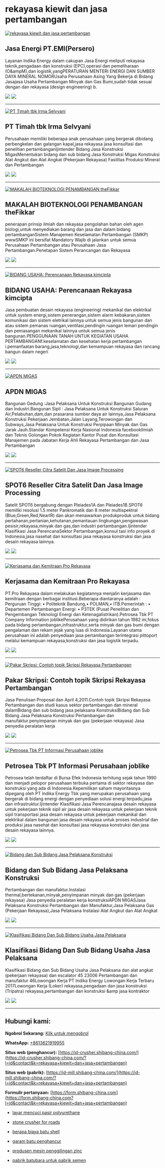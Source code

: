 # rekayasa kiewit dan jasa pertambangan

<a href="https://swt.shibang-china.com/?l=id&img&k=rekayasa+kiewit+dan+jasa+pertambangan" target="_blank">![rekayasa kiewit dan jasa pertambangan](http://static.shibang-china.com/all-800x300/16.jpg)</a>

## Jasa Energi PT.EMI(Persero)
Layanan Indika Energy dalam cakupan Jasa Energi meliputi rekayasa teknik,pengadaan dan konstruksi (EPC),operasi dan pemeliharaan (O&ampM),dan logistik,yangPERATURAN MENTERI ENERGI DAN SUMBER DAYA MINERAL NOMORUsaha Perusahaan Asing Yang Bekerja di Bidang Jasajasa Usaha Pertambangan Minyak dan Gas Bumi,sudah tidak sesuai dengan dan rekayasa (design engineering) b.


<a href="https://whatsapp.shibangsoft.com/WhatsApp.php" target="_blank" title="WhatsApp">![](http://static.shibang-china.com/icon/whatsapp.png)</a> <a href="https://swt.shibang-china.com/?l=id&icon&k=rekayasa+kiewit+dan+jasa+pertambangan" target="_blank">![](http://static.shibang-china.com/icon/chat-id.png)</a>

---

<a href="https://swt.shibang-china.com/?l=id&img&k=rekayasa+kiewit+dan+jasa+pertambangan" target="_blank">![PT Timah tbk Irma Selvyani](http://static.shibang-china.com/all-800x300/1187.jpg)</a>

## PT Timah tbk Irma Selvyani
Perusahaan memiliki beberapa anak perusahaan yang bergerak dibidang perbengkelan dan galangan kapal,jasa rekayasa jasa konsultasi dan penelitian pertambanganIjintender Bidang Jasa Konstruksi MigasMenentukan bidang dan sub bidang Jasa Konstruksi Migas Konstruksi Alat Angkut dan Alat Angkat (Pekerjaan Rekayasa) Fasilitas Produksi Mineral dan Pertambangan


<a href="https://whatsapp.shibangsoft.com/WhatsApp.php" target="_blank" title="WhatsApp">![](http://static.shibang-china.com/icon/whatsapp.png)</a> <a href="https://swt.shibang-china.com/?l=id&icon&k=rekayasa+kiewit+dan+jasa+pertambangan" target="_blank">![](http://static.shibang-china.com/icon/chat-id.png)</a>

---

<a href="https://swt.shibang-china.com/?l=id&img&k=rekayasa+kiewit+dan+jasa+pertambangan" target="_blank">![MAKALAH BIOTEKNOLOGI PENAMBANGAN theFikkar](http://static.shibang-china.com/all-800x300/922.jpg)</a>

## MAKALAH BIOTEKNOLOGI PENAMBANGAN theFikkar
penerapan prinsip ilmiah dan rekayasa pengolahan bahan oleh agen biologi,untuk menyediakan barang dan jasa dan dalam bidang pertambanganSistem Manajemen Keselamatan Pertambangan (SMKP) wwwSMKP ini bersifat Mandatory Wajib di jalankan untuk semua Perusahaan Pertambangan atau Perusahaan Jasa Pertambangan.Penetapan Sistem Perancangan dan Rekayasa


<a href="https://whatsapp.shibangsoft.com/WhatsApp.php" target="_blank" title="WhatsApp">![](http://static.shibang-china.com/icon/whatsapp.png)</a> <a href="https://swt.shibang-china.com/?l=id&icon&k=rekayasa+kiewit+dan+jasa+pertambangan" target="_blank">![](http://static.shibang-china.com/icon/chat-id.png)</a>

---

<a href="https://swt.shibang-china.com/?l=id&img&k=rekayasa+kiewit+dan+jasa+pertambangan" target="_blank">![BIDANG USAHA: Perencanaan Rekayasa kimcipta](http://static.shibang-china.com/all-800x300/950.jpg)</a>

## BIDANG USAHA: Perencanaan Rekayasa kimcipta
Jasa pembuatan desain rekayasa (engineering) mekanikal dan elektrikal untuk system energi,sistem penerangan,sistem alarm kebakaran,sistem komunikasi dan sistem eletrikal lainnya untuk semua jenis bangunan dan atau sistem pemanas ruangan,ventilasi,pendingin ruangan lemari pendingin dan pemasangan mekanikal lainnya untuk semua jenis bangunan.PENGGUNAAN TANAH UNTUK KEGIATAN USAHA PERTAMBANGANf.keselamatan dan kesehatan kerja pertambangan i.pemanfaatan barang,jasa,teknologi,dan kemampuan rekayasa dan rancang bangun dalam negeri


<a href="https://whatsapp.shibangsoft.com/WhatsApp.php" target="_blank" title="WhatsApp">![](http://static.shibang-china.com/icon/whatsapp.png)</a> <a href="https://swt.shibang-china.com/?l=id&icon&k=rekayasa+kiewit+dan+jasa+pertambangan" target="_blank">![](http://static.shibang-china.com/icon/chat-id.png)</a>

---

<a href="https://swt.shibang-china.com/?l=id&img&k=rekayasa+kiewit+dan+jasa+pertambangan" target="_blank">![APDN MIGAS](http://static.shibang-china.com/all-800x300/800.jpg)</a>

## APDN MIGAS
Bangunan Gedung :Jasa Pelaksana Untuk Konstruksi Bangunan Gudang dan Industri.Bangunan Sipil : Jasa Pelaksana Untuk Konstruksi Saluran Air,Pelabuhan,dam,dan prasarana sumber daya air lainnya,Jasa Pelaksana Konstruksi Pekerjaan Jembatan,Jalan Layang,Terowongan dan Subways,Jasa Pelaksana Untuk Konstruksi Perpipaan Minyak dan Gas Jarak Jauh.Standar Kompetensi Kerja Nasional Indonesia facebookIlmiah dan Teknis Golongan Pokok Kegiatan Kantor Pusat dan Konsultasi Manajemen pada Jabatan Kerja Ahli Rekayasa Pertambangan dan Jasa Pertambangan


<a href="https://whatsapp.shibangsoft.com/WhatsApp.php" target="_blank" title="WhatsApp">![](http://static.shibang-china.com/icon/whatsapp.png)</a> <a href="https://swt.shibang-china.com/?l=id&icon&k=rekayasa+kiewit+dan+jasa+pertambangan" target="_blank">![](http://static.shibang-china.com/icon/chat-id.png)</a>

---

<a href="https://swt.shibang-china.com/?l=id&img&k=rekayasa+kiewit+dan+jasa+pertambangan" target="_blank">![SPOT6 Reseller Citra Satelit Dan Jasa Image Processing](http://static.shibang-china.com/all-800x300/1418.jpg)</a>

## SPOT6 Reseller Citra Satelit Dan Jasa Image Processing
Satelit SPOT6 bergabung dengan Pleiades1A dan Pleiades1B.SPOT6 memiliki resolusi 1.5 meter Pankromatik dan 8 meter multispektral (Blue,Green,Red,NearIR) dan akan menawarkan produkproduk untuk bidang pertahanan,pertanian,kehutanan,pemantauan lingkungan,pengawasan pesisir,rekayasa,minyak dan gas,dan industri pertambangan.Ijintender Klasifikasi Jasa PerencanaSektor Pertambangan,konsul tasi info proyek di Indonesia,jasa nasehat dan konsultasi jasa rekayasa konstruksi dan jasa desain rekayasa lainnya.


<a href="https://whatsapp.shibangsoft.com/WhatsApp.php" target="_blank" title="WhatsApp">![](http://static.shibang-china.com/icon/whatsapp.png)</a> <a href="https://swt.shibang-china.com/?l=id&icon&k=rekayasa+kiewit+dan+jasa+pertambangan" target="_blank">![](http://static.shibang-china.com/icon/chat-id.png)</a>

---

<a href="https://swt.shibang-china.com/?l=id&img&k=rekayasa+kiewit+dan+jasa+pertambangan" target="_blank">![Kerjasama dan Kemitraan Pro Rekayasa](http://static.shibang-china.com/all-800x300/1235.jpg)</a>

## Kerjasama dan Kemitraan Pro Rekayasa
PT.Pro Rekayasa dalam melakukan kegiatannya menjalin kerjasama dan kemitraan dengan berbagai institusi.Beberapa diantaranya adalah : Perguruan Tinggi: • Politeknik Bandung,• POLMAN,• ITB.Pemerintah : • Departemen Pertambangan Energi: • P3TEK (Pusat Penelitian dan Pengembangan Teknologi Energi dan Ketenagalistrikan).Petrosea Tbk PT Company Information joblikePerusahaan yang didirikan tahun 1982 ini,fokus pada bidang pertambangan,infrastruktur,serta minyak dan gas bumi dengan pengalaman dan rekam jejak yang luas di Indonesia.Layanan utama perusahaan ini adalah penyediaan jasa pertambangan terintegrasi pittoport melalui kemampuan rekayasa,konstruksi dan jasa logistik terpadu.


<a href="https://whatsapp.shibangsoft.com/WhatsApp.php" target="_blank" title="WhatsApp">![](http://static.shibang-china.com/icon/whatsapp.png)</a> <a href="https://swt.shibang-china.com/?l=id&icon&k=rekayasa+kiewit+dan+jasa+pertambangan" target="_blank">![](http://static.shibang-china.com/icon/chat-id.png)</a>

---

<a href="https://swt.shibang-china.com/?l=id&img&k=rekayasa+kiewit+dan+jasa+pertambangan" target="_blank">![Pakar Skripsi: Contoh topik Skripsi Rekayasa Pertambangan](http://static.shibang-china.com/all-800x300/259.jpg)</a>

## Pakar Skripsi: Contoh topik Skripsi Rekayasa Pertambangan
Jasa Penulisan Proposal dan April 4,2011.Contoh topik Skripsi Rekayasa Pertambangan dan studi kasus sektor pertambangan dan mineral dalamBidang dan sub bidang jasa pelaksana KonstruksiBidang dan Sub Bidang Jasa Pelaksana Konstruksi Pertambangan dan manufaktur.penyimpanan minyak dan gas (pekerjaan rekayasa) Jasa penyedia peralatan kerja


<a href="https://whatsapp.shibangsoft.com/WhatsApp.php" target="_blank" title="WhatsApp">![](http://static.shibang-china.com/icon/whatsapp.png)</a> <a href="https://swt.shibang-china.com/?l=id&icon&k=rekayasa+kiewit+dan+jasa+pertambangan" target="_blank">![](http://static.shibang-china.com/icon/chat-id.png)</a>

---

<a href="https://swt.shibang-china.com/?l=id&img&k=rekayasa+kiewit+dan+jasa+pertambangan" target="_blank">![Petrosea Tbk PT Informasi Perusahaan joblike](http://static.shibang-china.com/all-800x300/505.jpg)</a>

## Petrosea Tbk PT Informasi Perusahaan joblike
Petrosea telah terdaftar di Bursa Efek Indonesia terhitung sejak tahun 1990 dan menjadi pelopor perusahaan terbuka pertama di sektor rekayasa dan konstruksi yang ada di Indonesia.Kepemilikan saham mayoritasnya dipegang oleh PT Indika Energy Tbk yang merupakan perusahaan yang bergerak di bidang energi dengan penyediaan solusi energi terpadu,jasa dan infrastruktur.Ijintender Klasifikasi Jasa Perencanajasa desain rekayasa untuk pekerjaan teknik sipil air jasa desain rekayasa untuk pekerjaan teknik sipil transportasi jasa desain rekayasa untuk pekerjaan mekanikal dan elektrikal dalam bangunan jasa desain rekayasa untuk proses industrial dan produksi jasa nasehat dan konsultasi jasa rekayasa konstruksi dan jasa desain rekayasa lainnya.


<a href="https://whatsapp.shibangsoft.com/WhatsApp.php" target="_blank" title="WhatsApp">![](http://static.shibang-china.com/icon/whatsapp.png)</a> <a href="https://swt.shibang-china.com/?l=id&icon&k=rekayasa+kiewit+dan+jasa+pertambangan" target="_blank">![](http://static.shibang-china.com/icon/chat-id.png)</a>

---

<a href="https://swt.shibang-china.com/?l=id&img&k=rekayasa+kiewit+dan+jasa+pertambangan" target="_blank">![Bidang dan Sub Bidang Jasa Pelaksana Konstruksi](http://static.shibang-china.com/all-800x300/1300.jpg)</a>

## Bidang dan Sub Bidang Jasa Pelaksana Konstruksi
Pertambangan dan manufaktur.Instalasi thermal,bertekanan,minyak,penyimpanan minyak dan gas (pekerjaan rekayasa) Jasa penyedia peralatan kerja konstruksiAPDN MIGASJasa Pelaksana Konstruksi Pertambangan dan Manufaktur,Jasa Pelaksana Gas (Pekerjaan Rekayasa),Jasa Pelaksana Instalasi Alat Angkut dan Alat Angkat


<a href="https://whatsapp.shibangsoft.com/WhatsApp.php" target="_blank" title="WhatsApp">![](http://static.shibang-china.com/icon/whatsapp.png)</a> <a href="https://swt.shibang-china.com/?l=id&icon&k=rekayasa+kiewit+dan+jasa+pertambangan" target="_blank">![](http://static.shibang-china.com/icon/chat-id.png)</a>

---

<a href="https://swt.shibang-china.com/?l=id&img&k=rekayasa+kiewit+dan+jasa+pertambangan" target="_blank">![Klasifikasi Bidang Dan Sub Bidang Usaha Jasa Pelaksana](http://static.shibang-china.com/all-800x300/811.jpg)</a>

## Klasifikasi Bidang Dan Sub Bidang Usaha Jasa Pelaksana
Klasifikasi Bidang dan Sub Bidang Usaha Jasa Pelaksana dan alat angkat (pekerjaan rekayasa) dan escalator 45 23006 Pertambangan dan manufaktur 46Lowongan Kerja PT Indika Energy Lowongan Kerja Terbaru 2017Lowongan Kerja (Loker) rekayasa,pengadaan dan jasa konstruksi (Tripatra) rekayasa,pertambangan dan konstruksi &amp jasa kontraktor


<a href="https://whatsapp.shibangsoft.com/WhatsApp.php" target="_blank" title="WhatsApp">![](http://static.shibang-china.com/icon/whatsapp.png)</a> <a href="https://swt.shibang-china.com/?l=id&icon&k=rekayasa+kiewit+dan+jasa+pertambangan" target="_blank">![](http://static.shibang-china.com/icon/chat-id.png)</a>

---
## Hubungi kami:

**Ngobrol Sekarang:** [Klik untuk mengobrol](https://swt.shibang-china.com?l=id&contact&k=rekayasa+kiewit+dan+jasa+pertambangan)

**WhatsApp:**  [+8613621919955](https://whatsapp.shibangsoft.com/WhatsApp.php)

**Situs web (penghancur):** [https://id-crusher.shibang-china.com/](https://id-crusher.shibang-china.com/?l=id&contact&k=rekayasa+kiewit+dan+jasa+pertambangan)

**Situs web (pabrik):** [https://id-mill.shibang-china.com/](https://id-mill.shibang-china.com/?l=id&contact&k=rekayasa+kiewit+dan+jasa+pertambangan)

**Formulir pertanyaan:** [https://form.shibang-china.com](https://form.shibang-china.com?l=id&contact&k=rekayasa+kiewit+dan+jasa+pertambangan)

* [layar mencuci pasir polyurethane](../30/layar%20mencuci%20pasir%20polyurethane.md)

* [stone crusher for roads](../16/stone%20crusher%20for%20roads.md)

* [berapa biaya batu shell](../22/berapa%20biaya%20batu%20shell.md)

* [garam batu penghancur](../22/garam%20batu%20penghancur.md)

* [produsen mesin penggilingan zinc](../24/produsen%20mesin%20penggilingan%20zinc.md)

* [pabrik batubara untuk pabrik semen](../17/pabrik%20batubara%20untuk%20pabrik%20semen.md)